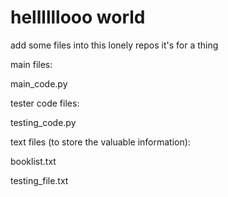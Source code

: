 # hellllllooo world
 
add some files into this lonely repos it's for a thing



main files:

main_code.py



tester code files:

testing_code.py



text files (to store the valuable information):

booklist.txt

testing_file.txt
